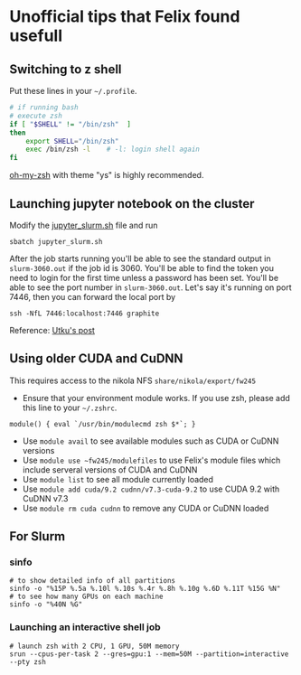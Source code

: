# Unofficial tips that Felix found usefull

## Switching to z shell
Put these lines in your `~/.profile`.
```sh
# if running bash
# execute zsh
if [ "$SHELL" != "/bin/zsh"  ]
then
    export SHELL="/bin/zsh"
    exec /bin/zsh -l    # -l: login shell again
fi
```
[oh-my-zsh](https://github.com/robbyrussell/oh-my-zsh) with theme "ys" is highly recommended.

## Launching jupyter notebook on the cluster
Modify the [jupyter\_slurm.sh](./jupyter_slurm.sh) file and run
```
sbatch jupyter_slurm.sh
```
After the job starts running you'll be able to see the standard output in `slurm-3060.out` if the job id is 3060. You'll be able to find the token you need to login for the first time unless a password has been set.
You'll be able to see the port number in `slurm-3060.out`. Let's say it's running on port 7446, then you can forward the local port by
```
ssh -NfL 7446:localhost:7446 graphite
```


Reference: [Utku's post](https://evcu.github.io/notes/port-forwarding/)

## Using older CUDA and CuDNN
This requires access to the nikola NFS `share/nikola/export/fw245`
- Ensure that your environment module works. If you use zsh, please add this line to your `~/.zshrc`.
```
module() { eval `/usr/bin/modulecmd zsh $*`; }
```
- Use `module avail` to see available modules such as CUDA or CuDNN versions
- Use `module use ~fw245/modulefiles` to use Felix's module files which include serveral versions of CUDA and CuDNN
- Use `module list` to see all module currently loaded
- Use `module add cuda/9.2 cudnn/v7.3-cuda-9.2` to use CUDA 9.2 with CuDNN v7.3 
- Use `module rm cuda cudnn` to remove any CUDA or CuDNN loaded

## For Slurm
### sinfo
```
# to show detailed info of all partitions
sinfo -o "%15P %.5a %.10l %.10s %.4r %.8h %.10g %.6D %.11T %15G %N"
# to see how many GPUs on each machine
sinfo -o "%40N %G"
```

### Launching an interactive shell job
```
# launch zsh with 2 CPU, 1 GPU, 50M memory
srun --cpus-per-task 2 --gres=gpu:1 --mem=50M --partition=interactive --pty zsh
```
